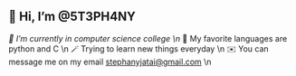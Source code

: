 ## 🫡 Hi, I’m @5T3PH4NY
_🌼 I’m currently in computer science college \n_
💖 My favorite languages are python and C \n
🪄 Trying to learn new things everyday \n
✉️ You can message me on my email stephanyjatai@gmail.com \n

<!---
5T3PH4NY/5T3PH4NY is a ✨ special ✨ repository because its `README.md` (this file) appears on your GitHub profile.
You can click the Preview link to take a look at your changes.
--->
